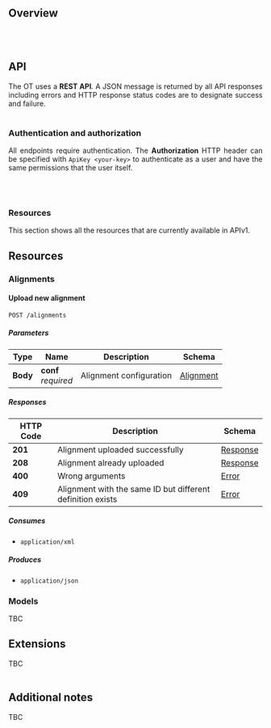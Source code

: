 ## Overview
<div align="justify">


</div>
<br/><br/>

## API
<div align="justify">
   
The OT uses a **REST API**. A JSON message is returned by all API responses including errors and HTTP response status codes are to designate success and failure.
<br/><br/>
</div>

### Authentication and authorization
<div align="justify">

All endpoints require authentication. The **Authorization** HTTP header can be specified with ``ApiKey <your-key>``
to authenticate as a user and have the same permissions that the user itself.

<br/><br/>
</div>

### Resources

This section shows all the resources that are currently available in APIv1.

<a name="paths"></a>
## Resources

<a name="alignments_resource"></a>
### Alignments

<a name="alignments-post"></a>
#### Upload new alignment
```
POST /alignments
```


##### Parameters

|Type|Name|Description|Schema|
|---|---|---|---|
|**Body**|**conf**  <br>*required*|Alignment configuration|[Alignment](definitions.md#alignment)|


##### Responses

|HTTP Code|Description|Schema|
|---|---|---|
|**201**|Alignment uploaded successfully|[Response](definitions.md#response)|
|**208**|Alignment already uploaded|[Response](definitions.md#response)|
|**400**|Wrong arguments|[Error](definitions.md#error)|
|**409**|Alignment with the same ID but different definition exists|[Error](definitions.md#error)|


##### Consumes

* `application/xml`


##### Produces

* `application/json`



### Models
<div align="justify">
TBC
<br/>
</div>

## Extensions
<div align="justify">
   
TBC
<br/><br/>

</div>

## Additional notes
<div align="justify">
   
TBC
<br/><br/>

</div>
 
